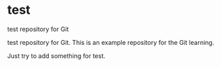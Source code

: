# test
test repository for Git

test repository for Git. This is an example repository for the Git learning.

Just try to add something for test.
